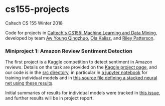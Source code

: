 # cs155-projects
Caltech CS 155 Winter 2018

Code for projects in [Caltech's CS155: Machine Learning and Data Mining](http://www.yisongyue.com/courses/cs155/2018_winter/), developed by team [Aw Young Qingzhuo](https://github.com/veniversum), [Ola Kalisz](https://github.com/pistacja96), and [Riley Patterson](https://github.com/rylz).

### Miniproject 1: Amazon Review Sentiment Detection

The first project is a Kaggle competition to detect sentiment in Amazon reviews. Details on the task are provided on the [Kaggle project page](https://www.kaggle.com/c/caltech-cs-155-2018), and our code is in the [src directory](project1/src), in particular in [a jupyter notebook](project1/src/generate_first_layer.ipynb) for training individual models and in [this source file defining a stacked neural net using these results](project1/src/stacked_neural_net_model.py).

Initial summaries of results for individual models were tracked in [this issue](../../issues/1), and further results will be in project report.
